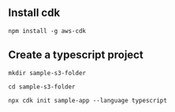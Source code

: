 ## Install cdk

`npm install -g aws-cdk`

## Create a typescript project

`mkdir sample-s3-folder`

`cd sample-s3-folder`

`npx cdk init sample-app --language typescript`

